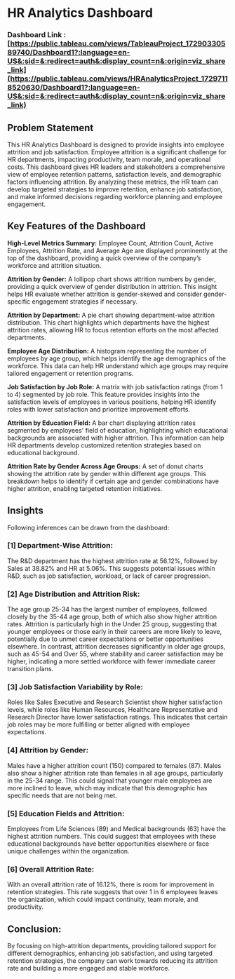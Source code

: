 # HR Analytics Dashboard

### Dashboard Link : [https://public.tableau.com/views/TableauProject_17290330589740/Dashboard1?:language=en-US&:sid=&:redirect=auth&:display_count=n&:origin=viz_share_link](https://public.tableau.com/views/HRAnalyticsProject_17297118520630/Dashboard1?:language=en-US&:sid=&:redirect=auth&:display_count=n&:origin=viz_share_link)

## Problem Statement

This HR Analytics Dashboard is designed to provide insights into employee attrition and job satisfaction. Employee attrition is a significant challenge for HR departments, impacting productivity, team morale, and operational costs. This dashboard gives HR leaders and stakeholders a comprehensive view of employee retention patterns, satisfaction levels, and demographic factors influencing attrition. By analyzing these metrics, the HR team can develop targeted strategies to improve retention, enhance job satisfaction, and make informed decisions regarding workforce planning and employee engagement.


## Key Features of the Dashboard

**High-Level Metrics Summary:** Employee Count, Attrition Count, Active Employees, Attrition Rate, and Average Age are displayed prominently at the top of the dashboard, providing a quick overview of the company’s workforce and attrition situation.

**Attrition by Gender:** A lollipop chart shows attrition numbers by gender, providing a quick overview of gender distribution in attrition. This insight helps HR evaluate whether attrition is gender-skewed and consider gender-specific engagement strategies if necessary.

**Attrition by Department:** A pie chart showing department-wise attrition distribution. This chart highlights which departments have the highest attrition rates, allowing HR to focus retention efforts on the most affected departments.

**Employee Age Distribution:** A histogram representing the number of employees by age group, which helps identify the age demographics of the workforce. This data can help HR understand which age groups may require tailored engagement or retention programs.

**Job Satisfaction by Job Role:** A matrix with job satisfaction ratings (from 1 to 4) segmented by job role. This feature provides insights into the satisfaction levels of employees in various positions, helping HR identify roles with lower satisfaction and prioritize improvement efforts.

**Attrition by Education Field:** A bar chart displaying attrition rates segmented by employees' field of education, highlighting which educational backgrounds are associated with higher attrition. This information can help HR departments develop customized retention strategies based on educational background.

**Attrition Rate by Gender Across Age Groups:** A set of donut charts showing the attrition rate by gender within different age groups. This breakdown helps to identify if certain age and gender combinations have higher attrition, enabling targeted retention initiatives.

## Insights

Following inferences can be drawn from the dashboard:

### [1] Department-Wise Attrition:
The R&D department has the highest attrition rate at 56.12%, followed by Sales at 38.82% and HR at 5.06%. This suggests potential issues within R&D, such as job satisfaction, workload, or lack of career progression.

### [2] Age Distribution and Attrition Risk:

The age group 25-34 has the largest number of employees, followed closely by the 35-44 age group, both of which also show higher attrition rates. Attrition is particularly high in the Under 25 group, suggesting that younger employees or those early in their careers are more likely to leave, potentially due to unmet career expectations or better opportunities elsewhere. In contrast, attrition decreases significantly in older age groups, such as 45-54 and Over 55, where stability and career satisfaction may be higher, indicating a more settled workforce with fewer immediate career transition plans.

### [3] Job Satisfaction Variability by Role:

Roles like Sales Executive and Research Scientist show higher satisfaction levels, while roles like Human Resources, Healthcare Representative and Research Director have lower satisfaction ratings. This indicates that certain job roles may be more fulfilling or better aligned with employee expectations.

### [4] Attrition by Gender:

Males have a higher attrition count (150) compared to females (87). Males also show a higher attrition rate than females in all age groups, particularly in the 25-34 range. This could signal that younger male employees are more inclined to leave, which may indicate that this demographic has specific needs that are not being met.


### [5] Education Fields and Attrition:

Employees from Life Sciences (89) and Medical backgrounds (63) have the highest attrition numbers. This could suggest that employees with these educational backgrounds have better opportunities elsewhere or face unique challenges within the organization.

### [6] Overall Attrition Rate:

With an overall attrition rate of 16.12%, there is room for improvement in retention strategies. This rate suggests that over 1 in 6 employees leaves the organization, which could impact continuity, team morale, and productivity.

## Conclusion: 
By focusing on high-attrition departments, providing tailored support for different demographics, enhancing job satisfaction, and using targeted retention strategies, the company can work towards reducing its attrition rate and building a more engaged and stable workforce.
